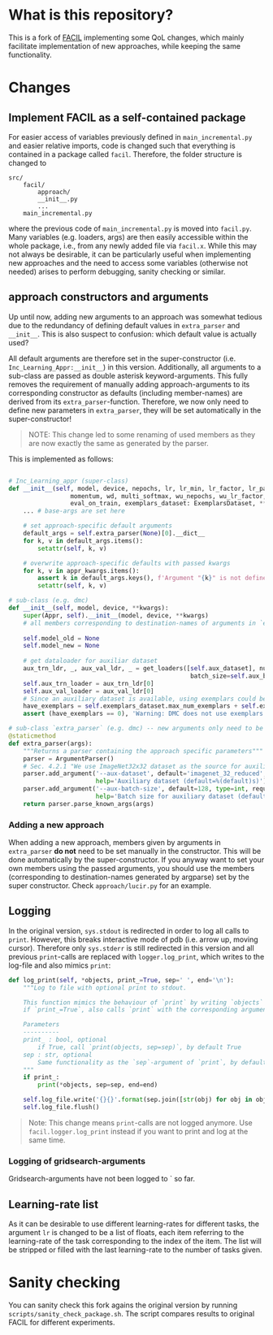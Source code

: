 # What is this repository?

This is a fork of [FACIL](https://github.com/mmasana/FACIL) implementing some QoL changes, which mainly facilitate implementation of new approaches, while keeping the same functionality.

# Changes

## Implement FACIL as a self-contained package

For easier access of variables previously defined in `main_incremental.py` and easier relative imports, code is changed such that everything is contained in a package called `facil`.
Therefore, the folder structure is changed to

```
src/
    facil/
        approach/
        __init__.py
        ...
    main_incremental.py
```
where the previous code of `main_incremental.py` is moved into `facil.py`.
Many variables (e.g. loaders, args) are then easily accessible within the whole package, i.e., from any newly added file via `facil.x`. While this may not always be desirable, it can be particularly useful when implementing new approaches and the need to access some variables (otherwise not needed) arises to perform debugging, sanity checking or similar.

## approach constructors and arguments

Up until now, adding new arguments to an approach was somewhat tedious due to the redundancy of defining default values in `extra_parser` and `__init__`. This is also suspect to confusion: which default value is actually used? 

All default arguments are therefore set in the super-constructor (i.e. `Inc_Learning_Appr:__init__`) in this version. Additionally, all arguments to a sub-class are passed as double asterisk keyword-arguments. This fully removes the requirement of manually adding approach-arguments to its corresponding constructor as defaults (including member-names) are derived from its `extra_parser`-function. Therefore, we now only need to define new parameters in `extra_parser`, they will be set automatically in the super-constructor!

> NOTE: This change led to some renaming of used members as they are now exactly the same as generated by the parser.

This is implemented as follows:
``` python 

# Inc_Learning_appr (super-class)
def __init__(self, model, device, nepochs, lr, lr_min, lr_factor, lr_patience, clipgrad,
                 momentum, wd, multi_softmax, wu_nepochs, wu_lr_factor, fix_bn,
                 eval_on_train, exemplars_dataset: ExemplarsDataset, **appr_kwargs):
    ... # base-args are set here

    # set approach-specific default arguments
    default_args = self.extra_parser(None)[0].__dict__
    for k, v in default_args.items():
        setattr(self, k, v)

    # overwrite approach-specific defaults with passed kwargs
    for k, v in appr_kwargs.items():
        assert k in default_args.keys(), f'Argument "{k}" is not defined in {self.__class__.__name__}.extra_parser!'
        setattr(self, k, v)

# sub-class (e.g. dmc)
def __init__(self, model, device, **kwargs):
    super(Appr, self).__init__(model, device, **kwargs)
    # all members corresponding to destination-names of arguments in `extra_parser` are already set now!
    
    self.model_old = None
    self.model_new = None
    
    # get dataloader for auxiliar dataset
    aux_trn_ldr, _, aux_val_ldr, _ = get_loaders([self.aux_dataset], num_tasks=1, nc_first_task=None, validation=0,
                                                  batch_size=self.aux_batch_size, num_workers=4, pin_memory=False)
    self.aux_trn_loader = aux_trn_ldr[0]
    self.aux_val_loader = aux_val_ldr[0]
    # Since an auxiliary dataset is available, using exemplars could be redundant
    have_exemplars = self.exemplars_dataset.max_num_exemplars + self.exemplars_dataset.max_num_exemplars_per_class
    assert (have_exemplars == 0), 'Warning: DMC does not use exemplars. Comment this line to force it.'

# sub-class `extra_parser` (e.g. dmc) -- new arguments only need to be defined here
@staticmethod
def extra_parser(args):
    """Returns a parser containing the approach specific parameters"""
    parser = ArgumentParser()
    # Sec. 4.2.1 "We use ImageNet32x32 dataset as the source for auxiliary data in the model consolidation stage."
    parser.add_argument('--aux-dataset', default='imagenet_32_reduced', type=str, required=False,
                        help='Auxiliary dataset (default=%(default)s)')
    parser.add_argument('--aux-batch-size', default=128, type=int, required=False,
                        help='Batch size for auxiliary dataset (default=%(default)s)')
    return parser.parse_known_args(args)

```

### Adding a new approach
When adding a new approach, members given by arguments in `extra_parser` **do not** need to be set manually in the constructor. This will be done automatically by the super-constructor. If you anyway want to set your own members using the passed arguments, you should use the members (corresponding to destination-names generated by argparse) set by the super constructor. Check `approach/lucir.py` for an example. 

## Logging
In the original version, `sys.stdout` is redirected in order to log all calls to `print`. However, this breaks interactive mode of pdb (i.e. arrow up, moving cursor). 
Therefore only `sys.stderr` is still redirected in this version and all previous `print`-calls are replaced with `logger.log_print`, which writes to the log-file and also mimics `print`:

```python
def log_print(self, *objects, print_=True, sep=' ', end='\n'):
    """Log to file with optional print to stdout.

    This function mimics the behaviour of `print` by writing `objects` to `self.log_file`, seperated by `sep`.
    if `print_=True`, also calls `print` with the corresponding arguments. 

    Parameters
    ----------
    print_ : bool, optional
        if True, call `print(objects, sep=sep)`, by default True
    sep : str, optional
        Same functionality as the `sep`-argument of `print`, by default ' '
    """
    if print_:
        print(*objects, sep=sep, end=end)

    self.log_file.write('{}{}'.format(sep.join([str(obj) for obj in objects]), end))
    self.log_file.flush()
```
> Note: This change means `print`-calls are not logged anymore. Use `facil.logger.log_print` instead if you want to print and log at the same time.

### Logging of gridsearch-arguments
Gridsearch-arguments have not been logged to ` so far. 
## Learning-rate list

As it can be desirable to use different learning-rates for different tasks, the argument `lr` is changed to be a list of floats, each item referring to the learning-rate of the task corresponding to the index of the item. The list will be stripped or filled with the last learning-rate to the number of tasks given. 

# Sanity checking

You can sanity check this fork agains the original version by running `scripts/sanity_check_package.sh`. The script compares results to original FACIL for different experiments. 